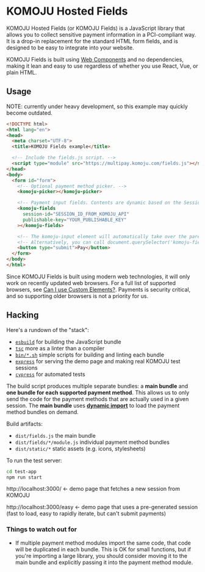 # KOMOJU Hosted Fields

KOMOJU Hosted Fields (or KOMOJU Fields) is a JavaScript library that allows you to collect sensitive payment information in a PCI-compliant way. It is a drop-in replacement for the standard HTML form fields, and is designed to be easy to integrate into your website.

KOMOJU Fields is built using [Web Components](https://developer.mozilla.org/en-US/docs/Web/Web_Components) and no dependencies, making it lean and easy to use regardless of whether you use React, Vue, or plain HTML.

## Usage

NOTE: currently under heavy development, so this example may quickly become outdated.

```html
<!DOCTYPE html>
<html lang="en">
<head>
  <meta charset="UTF-8">
  <title>KOMOJU Fields example</title>

  <!-- Include the fields.js script. -->
  <script type="module" src="https://multipay.komoju.com/fields.js"></script>
</head>
<body>
  <form id="form">
    <!-- Optional payment method picker. -->
    <komoju-picker></komoju-picker>

    <!-- Payment input fields. Contents are dynamic based on the Session's payment types. -->
    <komoju-fields
      session-id="SESSION_ID_FROM_KOMOJU_API"
      publishable-key="YOUR_PUBLISHABLE_KEY"
    ></komoju-fields>

    <!-- The komoju-input element will automatically take over the parent form submit logic. -->
    <!-- Alternatively, you can call document.querySelector('komoju-fields').submit() to submit. -->
    <button type="submit">Pay</button>
  </form>
</body>
</html>
```

Since KOMOJU Fields is built using modern web technologies, it will only work on recently updated web browsers. For a full list of supported browsers, see [Can I use Custom Elements?](https://caniuse.com/#feat=custom-elementsv1). Payments is security critical, and so supporting older browsers is not a priority for us.

## Hacking

Here's a rundown of the "stack":

* [`esbuild`](https://esbuild.github.io/) for building the JavaScript bundle
* [`tsc`](https://www.typescriptlang.org/docs/handbook/compiler-options.html) more as a linter than a compiler
* [`bin/*.sh`](https://github.com/degica/komoju-fields/tree/main/bin) simple scripts for building and linting each bundle
* [`express`](https://expressjs.com/) for serving the demo page and making real KOMOJU test sessions
* [`cypress`](https://www.cypress.io/) for automated tests

The build script produces multiple separate bundles: a **main bundle** and **one bundle for each supported payment method**. This allows us to only send the code for the payment methods that are actually used in a given session. The **main bundle** uses [**dynamic import**](https://developer.mozilla.org/en-US/docs/Web/JavaScript/Reference/Operators/import) to load the payment method bundles on demand.

Build artifacts:
* `dist/fields.js` the main bundle
* `dist/fields/*/module.js` individual payment method bundles
* `dist/static/*` static assets (e.g. icons, stylesheets)

To run the test server:
```sh
cd test-app
npm run start
```

http://localhost:3000/ <- demo page that fetches a new session from KOMOJU

http://localhost:3000/easy <- demo page that uses a pre-generated session (fast to load, easy to rapidly iterate, but can't submit payments)

### Things to watch out for

* If multiple payment method modules import the same code, that code will be duplicated in each bundle. This is OK for small functions, but if you're importing a large library, you should consider moving it to the main bundle and explicitly passing it into the payment method module.
